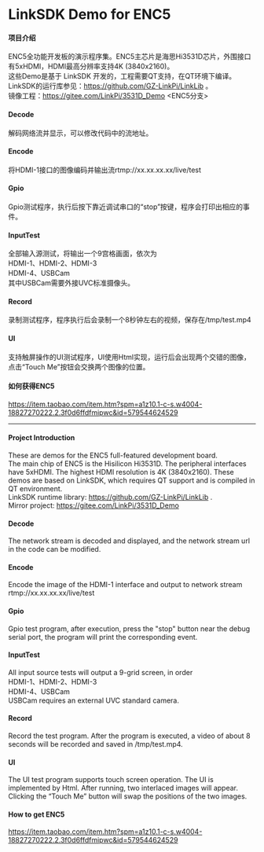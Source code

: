 # LinkSDK Demo for ENC5

#### 项目介绍  
ENC5全功能开发板的演示程序集。ENC5主芯片是海思Hi3531D芯片，外围接口有5xHDMI，HDMI最高分辨率支持4K (3840x2160)。  
这些Demo是基于 LinkSDK 开发的，工程需要QT支持，在QT环境下编译。  
LinkSDK的运行库参见：https://github.com/GZ-LinkPi/LinkLib 。  
镜像工程：https://gitee.com/LinkPi/3531D_Demo <ENC5分支>  

#### Decode
解码网络流并显示，可以修改代码中的流地址。

#### Encode
将HDMI-1接口的图像编码并输出流rtmp://xx.xx.xx.xx/live/test

#### Gpio
Gpio测试程序，执行后按下靠近调试串口的“stop”按键，程序会打印出相应的事件。

#### InputTest  
全部输入源测试，将输出一个9宫格画面，依次为  
HDMI-1、HDMI-2、HDMI-3  
HDMI-4、USBCam  
其中USBCam需要外接UVC标准摄像头。 

#### Record
录制测试程序，程序执行后会录制一个8秒钟左右的视频，保存在/tmp/test.mp4

#### UI
支持触屏操作的UI测试程序，UI使用Html实现，运行后会出现两个交错的图像，点击“Touch Me”按钮会交换两个图像的位置。

#### 如何获得ENC5
https://item.taobao.com/item.htm?spm=a1z10.1-c-s.w4004-18827270222.2.3f0d6ffdfmipwc&id=579544624529

---

#### Project Introduction  
These are demos for the ENC5 full-featured development board.  
The main chip of ENC5 is the Hisilicon Hi3531D. The peripheral interfaces have 5xHDMI. The highest HDMI resolution is 4K (3840x2160).
These demos are based on LinkSDK, which requires QT support and is compiled in QT environment.  
LinkSDK runtime library: https://github.com/GZ-LinkPi/LinkLib .  
Mirror project: https://gitee.com/LinkPi/3531D_Demo <ENC5 branch>     

#### Decode
The network stream is decoded and displayed, and the network stream url in the code can be modified.

#### Encode
Encode the image of the HDMI-1 interface and output to network stream rtmp://xx.xx.xx.xx/live/test

#### Gpio
Gpio test program, after execution, press the "stop" button near the debug serial port, the program will print the corresponding event.

#### InputTest  
All input source tests will output a 9-grid screen, in order  
HDMI-1、HDMI-2、HDMI-3  
HDMI-4、USBCam  
USBCam requires an external UVC standard camera.  
 
#### Record
Record the test program. After the program is executed, a video of about 8 seconds will be recorded and saved in /tmp/test.mp4.

#### UI
The UI test program supports touch screen operation. The UI is implemented by Html. After running, two interlaced images will appear. Clicking the “Touch Me” button will swap the positions of the two images.

#### How to get ENC5
https://item.taobao.com/item.htm?spm=a1z10.1-c-s.w4004-18827270222.2.3f0d6ffdfmipwc&id=579544624529
